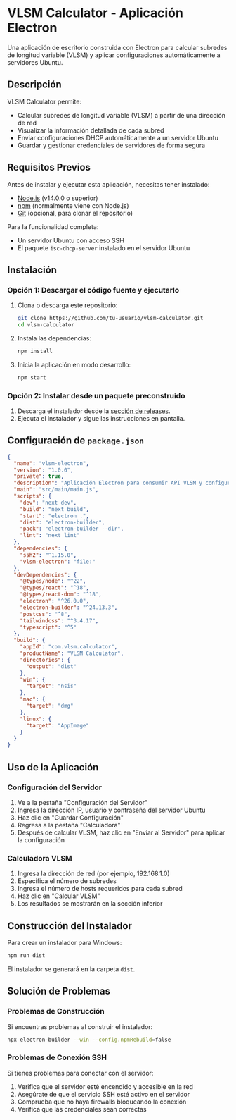 # VLSM Calculator - Aplicación Electron

Una aplicación de escritorio construida con Electron para calcular subredes de longitud variable (VLSM) y aplicar configuraciones automáticamente a servidores Ubuntu.

## Descripción

VLSM Calculator permite:
- Calcular subredes de longitud variable (VLSM) a partir de una dirección de red
- Visualizar la información detallada de cada subred
- Enviar configuraciones DHCP automáticamente a un servidor Ubuntu
- Guardar y gestionar credenciales de servidores de forma segura

## Requisitos Previos

Antes de instalar y ejecutar esta aplicación, necesitas tener instalado:

- [Node.js](https://nodejs.org/) (v14.0.0 o superior)
- [npm](https://www.npmjs.com/) (normalmente viene con Node.js)
- [Git](https://git-scm.com/) (opcional, para clonar el repositorio)

Para la funcionalidad completa:
- Un servidor Ubuntu con acceso SSH
- El paquete `isc-dhcp-server` instalado en el servidor Ubuntu

## Instalación

### Opción 1: Descargar el código fuente y ejecutarlo

1. Clona o descarga este repositorio:
   ```bash
   git clone https://github.com/tu-usuario/vlsm-calculator.git
   cd vlsm-calculator
   ```
2. Instala las dependencias:
   ```bash
   npm install
   ```
3. Inicia la aplicación en modo desarrollo:
   ```bash
   npm start
   ```

### Opción 2: Instalar desde un paquete preconstruido

1. Descarga el instalador desde la [sección de releases](https://github.com/jhojax12866/FrontVLSM_calculator.git).
2. Ejecuta el instalador y sigue las instrucciones en pantalla.

## Configuración de `package.json`

```json
{
  "name": "vlsm-electron",
  "version": "1.0.0",
  "private": true,
  "description": "Aplicación Electron para consumir API VLSM y configurar servidor",
  "main": "src/main/main.js",
  "scripts": {
    "dev": "next dev",
    "build": "next build",
    "start": "electron .",
    "dist": "electron-builder",
    "pack": "electron-builder --dir",
    "lint": "next lint"
  },
  "dependencies": {
    "ssh2": "^1.15.0",
    "vlsm-electron": "file:"
  },
  "devDependencies": {
    "@types/node": "^22",
    "@types/react": "^18",
    "@types/react-dom": "^18",
    "electron": "^26.0.0",
    "electron-builder": "^24.13.3",
    "postcss": "^8",
    "tailwindcss": "^3.4.17",
    "typescript": "^5"
  },
  "build": {
    "appId": "com.vlsm.calculator",
    "productName": "VLSM Calculator",
    "directories": {
      "output": "dist"
    },
    "win": {
      "target": "nsis"
    },
    "mac": {
      "target": "dmg"
    },
    "linux": {
      "target": "AppImage"
    }
  }
}
```

## Uso de la Aplicación

### Configuración del Servidor

1. Ve a la pestaña "Configuración del Servidor"
2. Ingresa la dirección IP, usuario y contraseña del servidor Ubuntu
3. Haz clic en "Guardar Configuración"
4. Regresa a la pestaña "Calculadora"
5. Después de calcular VLSM, haz clic en "Enviar al Servidor" para aplicar la configuración

### Calculadora VLSM

1. Ingresa la dirección de red (por ejemplo, 192.168.1.0)
2. Especifica el número de subredes
3. Ingresa el número de hosts requeridos para cada subred
4. Haz clic en "Calcular VLSM"
5. Los resultados se mostrarán en la sección inferior


## Construcción del Instalador

Para crear un instalador para Windows:

```bash
npm run dist
```

El instalador se generará en la carpeta `dist`.

## Solución de Problemas

### Problemas de Construcción

Si encuentras problemas al construir el instalador:

```bash
npx electron-builder --win --config.npmRebuild=false
```

### Problemas de Conexión SSH

Si tienes problemas para conectar con el servidor:

1. Verifica que el servidor esté encendido y accesible en la red
2. Asegúrate de que el servicio SSH esté activo en el servidor
3. Comprueba que no haya firewalls bloqueando la conexión
4. Verifica que las credenciales sean correctas




